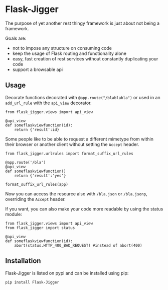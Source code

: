 Flask-Jigger
============


The purpose of yet another rest thingy framework is just about not being a framework.

Goals are:
* not to impose any structure on consuming code
* keep the usage of Flask routing and functionality alone
* easy, fast creation of rest services without constantly duplicating your code
* support a browsable api

Usage
-----

Decorate functions decorated with `@app.route("/blablabla")` or used in an `add_url_rule` with the `api_view` decorator.

    from flask_jigger.views import api_view
    
    @api_view
    def someflaskviewfunction(id):
        return {'result':id}

Some people like to be able to request a different mimetype from within their browser or another client without setting the `Accept` header.

	from flask_jigger.urlrules import format_suffix_url_rules
	
	@app.route('/bla')
	@api_view
	def someflaskviewfunction()
		return {'result':'yes'}
		
	format_suffix_url_rules(app)
	
Now you can access the resource also with `/bla.json` or `/bla.jsonp`, overriding the `Accept` header.

If you want, you can also make your code more readable by using the status module:

    from flask_jigger.views import api_view
    from flask_jigger import status

    @api_view
    def someflaskviewfunction(id):
        abort(status.HTTP_400_BAD_REQUEST) #instead of abort(400)

Installation
------------

Flask-Jigger is listed on pypi and can be installed using pip:

`pip install Flask-Jigger`

